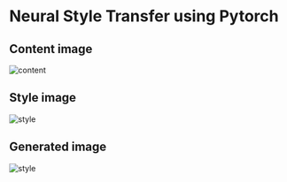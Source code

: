 # Neural Style Transfer using Pytorch
## Content image
![content](https://github.com/nihilisticneuralnet/Neural-Style-Transfer-using-Pytorch/blob/main/images/content.png)

## Style image
![style](https://github.com/nihilisticneuralnet/Neural-Style-Transfer-using-Pytorch/blob/main/images/style.png)

## Generated image
![style](https://github.com/nihilisticneuralnet/Neural-Style-Transfer-using-Pytorch/blob/main/images/generated.png)





